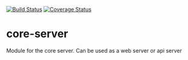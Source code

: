 [![Build Status](https://travis-ci.org/modern-mean/core-server.svg?branch=master)](https://travis-ci.org/modern-mean/core-server)
[![Coverage Status](https://coveralls.io/repos/github/modern-mean/core-server/badge.svg?branch=master)](https://coveralls.io/github/modern-mean/core-server?branch=master)

# core-server
Module for the core server.  Can be used as a web server or api server

